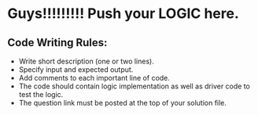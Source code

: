 # Guys!!!!!!!!! Push your LOGIC here.

## Code Writing Rules:
- Write short description (one or two lines). 
- Specify input and expected output.
- Add comments to each important line of code.
- The code should contain logic implementation as well as driver code to test the logic.
- The question link must be posted at the top of your solution file.

